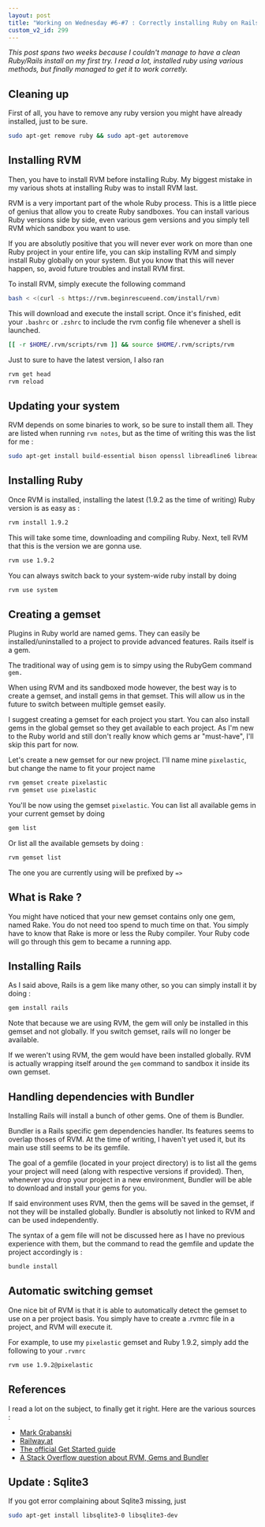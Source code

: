 ```yaml
---
layout: post
title: "Working on Wednesday #6-#7 : Correctly installing Ruby on Rails"
custom_v2_id: 299
---
```


_This post spans two weeks because I couldn't manage to have a clean
Ruby/Rails install on my first try. I read a lot, installed ruby using various
methods, but finally managed to get it to work corretly._

## Cleaning up

First of all, you have to remove any ruby version you might have already
installed, just to be sure.

    
```sh
sudo apt-get remove ruby && sudo apt-get autoremove
```

## Installing RVM

Then, you have to install RVM before installing Ruby. My biggest mistake in my
various shots at installing Ruby was to install RVM last.

RVM is a very important part of the whole Ruby process. This is a little piece
of genius that allow you to create Ruby sandboxes. You can install various
Ruby versions side by side, even various gem versions and you simply tell RVM
which sandbox you want to use.

If you are absolutly positive that you will never ever work on more than one
Ruby project in your entire life, you can skip installing RVM and simply
install Ruby globally on your system. But you know that this will never
happen, so, avoid future troubles and install RVM first.

To install RVM, simply execute the following command

    
```sh
bash < <(curl -s https://rvm.beginrescueend.com/install/rvm)
```

This will download and execute the install script. Once it's finished, edit
your `.bashrc` or `.zshrc` to include the rvm config file whenever a shell is
launched.

    
```sh
[[ -r $HOME/.rvm/scripts/rvm ]] && source $HOME/.rvm/scripts/rvm
```

Just to sure to have the latest version, I also ran

    
```sh
rvm get head  
rvm reload
```

## Updating your system

RVM depends on some binaries to work, so be sure to install them all. They are
listed when running `rvm notes`, but as the time of writing this was the list
for me :

    
```sh
sudo apt-get install build-essential bison openssl libreadline6 libreadline6-dev curl git-core zlib1g zlib1g-dev libssl-dev libyaml-dev libsqlite3-0 libsqlite3-dev sqlite3 libxml2-dev libxslt-dev autoconf libc6-dev ncurses-dev
```

## Installing Ruby

Once RVM is installed, installing the latest (1.9.2 as the time of writing)
Ruby version is as easy as :

    
```sh
rvm install 1.9.2
```

This will take some time, downloading and compiling Ruby. Next, tell RVM that
this is the version we are gonna use.

    
```sh
rvm use 1.9.2  

```

You can always switch back to your system-wide ruby install by doing

    
```sh
rvm use system
```

## Creating a gemset

Plugins in Ruby world are named gems. They can easily be installed/uninstalled
to a project to provide advanced features. Rails itself is a gem.

The traditional way of using gem is to simpy using the RubyGem command `gem.`

When using RVM and its sandboxed mode however, the best way is to create a
gemset, and install gems in that gemset. This will allow us in the future to
switch between multiple gemset easily.

I suggest creating a gemset for each project you start. You can also install
gems in the global gemset so they get available to each project. As I'm new to
the Ruby world and still don't really know which gems ar "must-have", I'll
skip this part for now.

Let's create a new gemset for our new project. I'll name mine `pixelastic`,
but change the name to fit your project name

    
```sh
rvm gemset create pixelastic  
rvm gemset use pixelastic 
```

You'll be now using the gemset `pixelastic`. You can list all available gems
in your current gemset by doing

    
```sh
gem list
```

Or list all the available gemsets by doing :

    
```sh
rvm gemset list
```

The one you are currently using will be prefixed by `=>`

## What is Rake ?

You might have noticed that your new gemset contains only one gem, named Rake.
You do not need too spend to much time on that. You simply have to know that
Rake is more or less the Ruby compiler. Your Ruby code will go through this
gem to became a running app.

## Installing Rails

As I said above, Rails is a gem like many other, so you can simply install it
by doing :

    
```sh
gem install rails
```

Note that because we are using RVM, the gem will only be installed in this
gemset and not globally. If you switch gemset, rails will no longer be
available.

If we weren't using RVM, the gem would have been installed globally. RVM is
actually wrapping itself around the `gem` command to sandbox it inside its own
gemset.

## Handling dependencies with Bundler

Installing Rails will install a bunch of other gems. One of them is Bundler.

Bundler is a Rails specific gem dependencies handler. Its features seems to
overlap thoses of RVM. At the time of writing, I haven't yet used it, but its
main use still seems to be its gemfile.

The goal of a gemfile (located in your project directory) is to list all the
gems your project will need (along with respective versions if provided).
Then, whenever you drop your project in a new environment, Bundler will be
able to download and install your gems for you.

If said environment uses RVM, then the gems will be saved in the gemset, if
not they will be installed globally. Bundler is absolutly not linked to RVM
and can be used independently.

The syntax of a gem file will not be discussed here as I have no previous
experience with them, but the command to read the gemfile and update the
project accordingly is :

    
```sh
bundle install
```

## Automatic switching gemset

One nice bit of RVM is that it is able to automatically detect the gemset to
use on a per project basis. You simply have to create a .rvmrc file in a
project, and RVM will execute it.

For example, to use my `pixelastic` gemset and Ruby 1.9.2, simply add the
following to your `.rvmrc`

    
```sh
rvm use 1.9.2@pixelastic
```

## References

I read a lot on the subject, to finally get it right. Here are the various
sources :

  * [Mark Grabanski](http://marcgrabanski.com/articles/gem-management-with-rvm-and-bundler)
  * [Railway.at](http://www.railway.at/2010/02/13/avoiding-rails-3-dependency-hell-with-rvm/)
  * [The official Get Started guide](http://guides.rubyonrails.org/getting_started.html)
  * [A Stack Overflow question about RVM, Gems and Bundler](http://stackoverflow.com/questions/4604064/ruby-gems-bundler-and-rvm-confusion)

## Update : Sqlite3

If you got error complaining about Sqlite3 missing, just

```sh
sudo apt-get install libsqlite3-0 libsqlite3-dev
```


